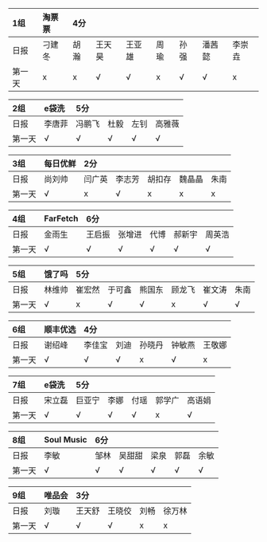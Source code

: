 |1组|淘票票 |4分 | | | | | | |
|:----|:----|:----|:----|:----|:----|:----|:----|:----|
|日报|刁建冬|胡瀚|王天昊|王亚雄|周瑜|孙强|潘茜懿|李崇垚|
|第一天|x|x|√|√|x|√|√|x|

|2组|e袋洗|5分 | | | |
|:----|:----|:----|:----|:----|:----|
|日报|李唐菲|冯鹏飞|杜毅|左钊|高雅薇|
|第一天|√|√|√|√|√|

|3组|每日优鲜|2分 | | | | |
|:----|:----|:----|:----|:----|:----|:----|
|日报|尚刘帅|闫广英|李志芳|胡扣存|魏晶晶|朱南|
|第一天|√|x|√|x|x|x|


|4组|FarFetch|6分 | | | | |
|:----|:----|:----|:----|:----|:----|:----|
|日报|金雨生|王启振|张增进|代博|郝新宇|周英浩|
|第一天|√|√|√|√|√|√|

|5组|饿了吗|5分 | | | | | |
|:----|:----|:----|:----|:----|:----|:----|:----|
|日报|林维帅|崔宏然|于可鑫|熊国东|顾龙飞|崔文涛|朱南|
|第一天|√|x|√|√|x|√|√|

|6组|顺丰优选| 4分| | | | |
|:----|:----|:----|:----|:----|:----|:----|
|日报|谢绍峰|李佳宝|刘迪|孙晓丹|钟敏燕|王敬娜|
|第一天|√|√|√|x|√|x|

|7组|e袋洗|5分 | | | ||
|:----|:----|:----|:----|:----|:----|:----|
|日报|宋立磊|巨亚宁|李娜|付瑶|郭学广|高语娟|
|第一天|√|√|√|√|x|√|

|8组|Soul Music| 6分| | | | |
|:----|:----|:----|:----|:----|:----|:----|
|日报|李敏|邹林|吴甜甜|梁泉|郭磊|余敏|
|第一天|√|√|√|√|√|√|

|9组|唯品会|3分| | | |
|:----|:----|:----|:----|:----|:----|
|日报|刘璇|王天舒|王晓佼|刘畅|徐万林| 
|第一天|√|√|√|x|x|
